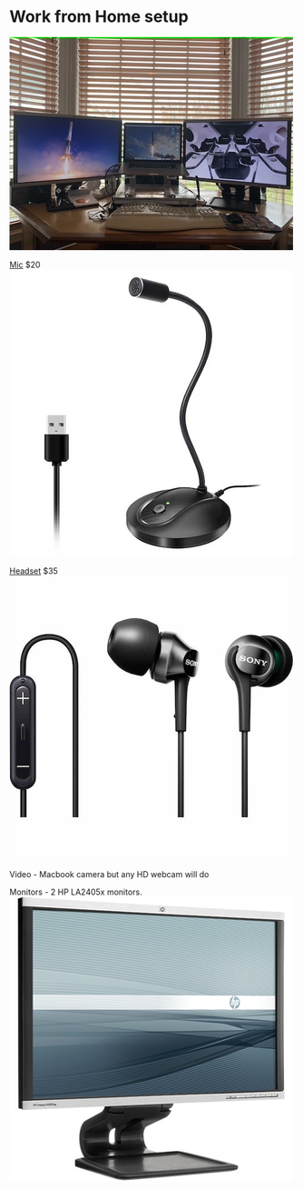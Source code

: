 # Work from Home setup

![Desktop](desktop.jpg)

[Mic](https://www.amazon.com/gp/product/B07QFRXJ9R/) $20
![Mic](usb_mic.jpg)

[Headset](https://www.amazon.com/Sony-MDR-EX100IP-Earbuds-iPod-iPhone/dp/B00BN0N0K8) $35
![Headset](sony_mdrex100ip.jpg)

Video - Macbook camera but any HD webcam will do

Monitors - 2 HP LA2405x monitors.
![Monitor](HP_LA2405x.jpg)

